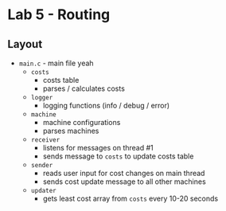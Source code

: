# Lab 5 - Routing

## Layout

* `main.c` - main file yeah
  * `costs`
    * costs table
    * parses / calculates costs
  * `logger`
    * logging functions (info / debug / error)
  * `machine`
    * machine configurations
    * parses machines
  * `receiver`
    * listens for messages on thread #1
    * sends message to `costs` to update costs table
  * `sender`
    * reads user input for cost changes on main thread
    * sends cost update message to all other machines
  * `updater`
    * gets least cost array from `costs` every 10-20 seconds
